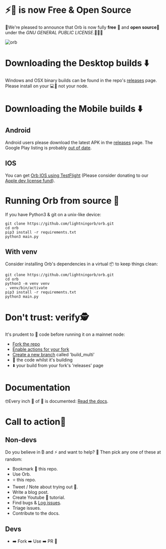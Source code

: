 # ⚡🔮 is now Free & Open Source

🤗We're pleased to announce that Orb is now fully **free** 💸 and **open source**🎊 under the *GNU GENERAL PUBLIC LICENSE*.🍾🚀💥

![orb](https://lnorb.s3.us-east-2.amazonaws.com/images/photo_2022-03-29%2007.25.51.jpeg)

# Downloading the Desktop builds ⬇️

Windows and OSX binary builds can be found in the repo's [releases](https://github.com/lightningorb/orb/releases) page. Please install on your 💻📱 not your node.

# Downloading the Mobile builds ⬇️

## Android

Android users please download the latest APK in the [releases](https://github.com/lightningorb/orb/releases) page. The Google Play listing is probably [out of date](https://play.google.com/store/apps/details?id=com.lnorb.orb).

## IOS

You can get [Orb IOS using TestFlight](https://testflight.apple.com/join/i8wfm9TH) (Please consider donating to our [Apple dev license fund](https://mempool.space/address/bc1qxvjxpqrjxvtq4732sn52weq53r7sxu7zahzs0u)).


# Running Orb from source 🐍 

If you have Python3 & git on a unix-like device:

```
git clone https://github.com/lightningorb/orb.git
cd orb
pip3 install -r requirements.txt
python3 main.py
```

## With venv

Consider installing Orb's dependencies in a virtual 📦 to keep things clean:

```
git clone https://github.com/lightningorb/orb.git
cd orb
python3 -m venv venv
. venv/bin/activate
pip3 install -r requirements.txt
python3 main.py
```

# Don't trust: verify🕵️

It's prudent to 🔎 code before running it on a mainnet node:

- [Fork the repo](https://docs.github.com/en/get-started/quickstart/fork-a-repo)
- [Enable actions for your fork](https://docs.github.com/en/actions/managing-workflow-runs/disabling-and-enabling-a-workflow)
- [Create a new branch](https://docs.github.com/en/pull-requests/collaborating-with-pull-requests/proposing-changes-to-your-work-with-pull-requests/creating-and-deleting-branches-within-your-repository) called 'build_multi'
- 🔬 the code whilst it's building
- ⬇️ your build from your fork's 'releases' page

# Documentation

🤓Every inch 📏 of 🔮 is documented: [Read the docs](https://lnorb.com/docs).

# Call to action💪

## Non-devs

Do you believe in ₿ and ⚡ and want to help? 👊 Then pick any one of these at random:

- Bookmark 🔖 this repo.
- Use Orb.
- ⭐ this repo.
- Tweet / Note about trying out 🔮.
- Write a blog post.
- Create Youtube 🔮 tutorial.
- Find bugs & [Log issues](https://github.com/lightningorb/orb/issues).
- Triage issues.
- Contribute to the docs.

## Devs

- ➡️ Fork ➡️  Use ➡️  PR 🚀

